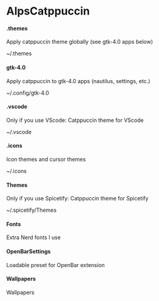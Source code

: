 # AlpsCatppuccin
#### .themes
Apply catppuccin theme globally (see gtk-4.0 apps below)

~/.themes
#### gtk-4.0
Apply catppuccin to gtk-4.0 apps (nautilus, settings, etc.)

~/.config/gtk-4.0
#### .vscode
Only if you use VScode:
Catppuccin theme for VScode

~/.vscode
#### .icons
Icon themes and cursor themes

~/.icons
#### Themes
Only if you use Spicetify:
Catppuccin theme for Spicetify

~/.spicetify/Themes
#### Fonts
Extra Nerd fonts I use
#### OpenBarSettings
Loadable preset for OpenBar extension
#### Wallpapers
Wallpapers
